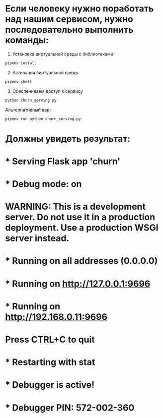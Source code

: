 # Если человеку нужно поработать над нашим сервисом, нужно последовательно выполнить команды:
 1. Установка виртуальной среды с библиотеками
```bash
pipenv install
```
 2. Активация виртуальной среды
```bash
pipenv shell
```
3. Обеспечиваем доступ к сервису
```bash
python churn_serving.py
```
Альтернативный вар:
```bash
pipenv run python churn_serving.py
```



# Должны увидеть результат:
#  * Serving Flask app 'churn'
#  * Debug mode: on
# WARNING: This is a development server. Do not use it in a production deployment. Use a production WSGI server instead.
#  * Running on all addresses (0.0.0.0)
#  * Running on http://127.0.0.1:9696
#  * Running on http://192.168.0.11:9696
# Press CTRL+C to quit
#  * Restarting with stat
#  * Debugger is active!
#  * Debugger PIN: 572-002-360